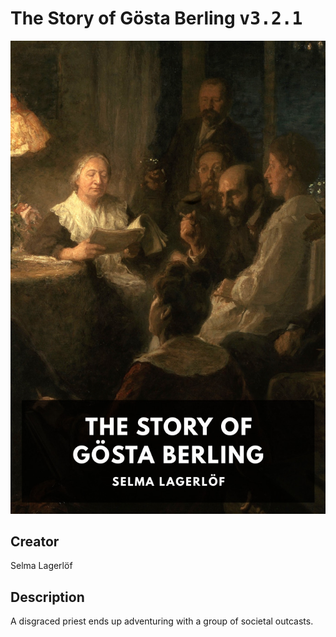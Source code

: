 
# The Story of Gösta Berling <kbd>v3.2.1</kbd>

<center>
  <img src="./cover-1024.jpg"/>
</center>

## Creator
Selma Lagerlöf

## Description
A disgraced priest ends up adventuring with a group of societal outcasts.
